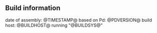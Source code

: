## Build information

date of assembly: @TIMESTAMP@
based on Pd: @PDVERSION@
build host: @BUILDHOST@ running "@BUILDSYS@"
